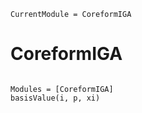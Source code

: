 ```@meta
CurrentModule = CoreformIGA
```

# CoreformIGA

```@index
```

```@autodocs
Modules = [CoreformIGA]
basisValue(i, p, xi)
```
